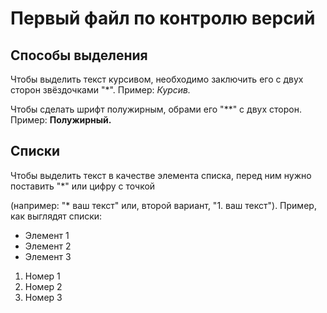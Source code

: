  # Первый файл по контролю версий

## Способы выделения
Чтобы выделить текст курсивом, необходимо заключить его с двух сторон звёздочками "*".
Пример: *Курсив.*

Чтобы сделать шрифт полужирным, обрами его "**" с двух сторон. Пример: **Полужирный.**

## Списки
Чтобы выделить текст в качестве элемента списка, перед ним нужно поставить "*" или цифру с точкой 

(например: "* ваш текст" или, второй вариант, "1. ваш текст").
Пример, как выглядят списки:
* Элемент 1
* Элемент 2
* Элемент 3

1. Номер 1
2. Номер 2 
3. Номер 3